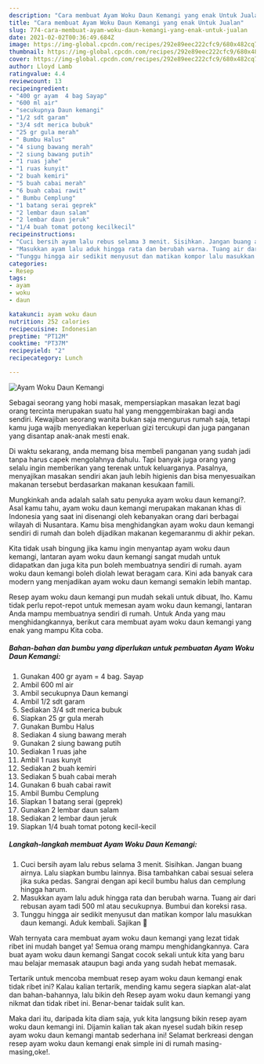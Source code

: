 ```yaml
---
description: "Cara membuat Ayam Woku Daun Kemangi yang enak Untuk Jualan"
title: "Cara membuat Ayam Woku Daun Kemangi yang enak Untuk Jualan"
slug: 774-cara-membuat-ayam-woku-daun-kemangi-yang-enak-untuk-jualan
date: 2021-02-02T00:36:49.684Z
image: https://img-global.cpcdn.com/recipes/292e89eec222cfc9/680x482cq70/ayam-woku-daun-kemangi-foto-resep-utama.jpg
thumbnail: https://img-global.cpcdn.com/recipes/292e89eec222cfc9/680x482cq70/ayam-woku-daun-kemangi-foto-resep-utama.jpg
cover: https://img-global.cpcdn.com/recipes/292e89eec222cfc9/680x482cq70/ayam-woku-daun-kemangi-foto-resep-utama.jpg
author: Lloyd Lamb
ratingvalue: 4.4
reviewcount: 13
recipeingredient:
- "400 gr ayam  4 bag Sayap"
- "600 ml air"
- "secukupnya Daun kemangi"
- "1/2 sdt garam"
- "3/4 sdt merica bubuk"
- "25 gr gula merah"
- " Bumbu Halus"
- "4 siung bawang merah"
- "2 siung bawang putih"
- "1 ruas jahe"
- "1 ruas kunyit"
- "2 buah kemiri"
- "5 buah cabai merah"
- "6 buah cabai rawit"
- " Bumbu Cemplung"
- "1 batang serai geprek"
- "2 lembar daun salam"
- "2 lembar daun jeruk"
- "1/4 buah tomat potong kecilkecil"
recipeinstructions:
- "Cuci bersih ayam lalu rebus selama 3 menit. Sisihkan. Jangan buang airnya. Lalu siapkan bumbu lainnya. Bisa tambahkan cabai sesuai selera jika suka pedas. Sangrai dengan api kecil bumbu halus dan cemplung hingga harum."
- "Masukkan ayam lalu aduk hingga rata dan berubah warna. Tuang air dari rebusan ayam tadi 500 ml atau secukupnya. Bumbui dan koreksi rasa."
- "Tunggu hingga air sedikit menyusut dan matikan kompor lalu masukkan daun kemangi. Aduk kembali. Sajikan 🤤"
categories:
- Resep
tags:
- ayam
- woku
- daun

katakunci: ayam woku daun 
nutrition: 252 calories
recipecuisine: Indonesian
preptime: "PT12M"
cooktime: "PT37M"
recipeyield: "2"
recipecategory: Lunch

---
```



![Ayam Woku Daun Kemangi](https://img-global.cpcdn.com/recipes/292e89eec222cfc9/680x482cq70/ayam-woku-daun-kemangi-foto-resep-utama.jpg)

Sebagai seorang yang hobi masak, mempersiapkan masakan lezat bagi orang tercinta merupakan suatu hal yang menggembirakan bagi anda sendiri. Kewajiban seorang  wanita bukan saja mengurus rumah saja, tetapi kamu juga wajib menyediakan keperluan gizi tercukupi dan juga panganan yang disantap anak-anak mesti enak.

Di waktu  sekarang, anda memang bisa membeli panganan yang sudah jadi tanpa harus capek mengolahnya dahulu. Tapi banyak juga orang yang selalu ingin memberikan yang terenak untuk keluarganya. Pasalnya, menyajikan masakan sendiri akan jauh lebih higienis dan bisa menyesuaikan makanan tersebut berdasarkan makanan kesukaan famili. 



Mungkinkah anda adalah salah satu penyuka ayam woku daun kemangi?. Asal kamu tahu, ayam woku daun kemangi merupakan makanan khas di Indonesia yang saat ini disenangi oleh kebanyakan orang dari berbagai wilayah di Nusantara. Kamu bisa menghidangkan ayam woku daun kemangi sendiri di rumah dan boleh dijadikan makanan kegemaranmu di akhir pekan.

Kita tidak usah bingung jika kamu ingin menyantap ayam woku daun kemangi, lantaran ayam woku daun kemangi sangat mudah untuk didapatkan dan juga kita pun boleh membuatnya sendiri di rumah. ayam woku daun kemangi boleh diolah lewat beragam cara. Kini ada banyak cara modern yang menjadikan ayam woku daun kemangi semakin lebih mantap.

Resep ayam woku daun kemangi pun mudah sekali untuk dibuat, lho. Kamu tidak perlu repot-repot untuk memesan ayam woku daun kemangi, lantaran Anda mampu membuatnya sendiri di rumah. Untuk Anda yang mau menghidangkannya, berikut cara membuat ayam woku daun kemangi yang enak yang mampu Kita coba.

<!--inarticleads1-->

##### Bahan-bahan dan bumbu yang diperlukan untuk pembuatan Ayam Woku Daun Kemangi:

1. Gunakan 400 gr ayam = 4 bag. Sayap
1. Ambil 600 ml air
1. Ambil secukupnya Daun kemangi
1. Ambil 1/2 sdt garam
1. Sediakan 3/4 sdt merica bubuk
1. Siapkan 25 gr gula merah
1. Gunakan  Bumbu Halus
1. Sediakan 4 siung bawang merah
1. Gunakan 2 siung bawang putih
1. Sediakan 1 ruas jahe
1. Ambil 1 ruas kunyit
1. Sediakan 2 buah kemiri
1. Sediakan 5 buah cabai merah
1. Gunakan 6 buah cabai rawit
1. Ambil  Bumbu Cemplung
1. Siapkan 1 batang serai (geprek)
1. Gunakan 2 lembar daun salam
1. Sediakan 2 lembar daun jeruk
1. Siapkan 1/4 buah tomat potong kecil-kecil




<!--inarticleads2-->

##### Langkah-langkah membuat Ayam Woku Daun Kemangi:

1. Cuci bersih ayam lalu rebus selama 3 menit. Sisihkan. Jangan buang airnya. Lalu siapkan bumbu lainnya. Bisa tambahkan cabai sesuai selera jika suka pedas. Sangrai dengan api kecil bumbu halus dan cemplung hingga harum.
1. Masukkan ayam lalu aduk hingga rata dan berubah warna. Tuang air dari rebusan ayam tadi 500 ml atau secukupnya. Bumbui dan koreksi rasa.
1. Tunggu hingga air sedikit menyusut dan matikan kompor lalu masukkan daun kemangi. Aduk kembali. Sajikan 🤤




Wah ternyata cara membuat ayam woku daun kemangi yang lezat tidak ribet ini mudah banget ya! Semua orang mampu menghidangkannya. Cara buat ayam woku daun kemangi Sangat cocok sekali untuk kita yang baru mau belajar memasak ataupun bagi anda yang sudah hebat memasak.

Tertarik untuk mencoba membuat resep ayam woku daun kemangi enak tidak ribet ini? Kalau kalian tertarik, mending kamu segera siapkan alat-alat dan bahan-bahannya, lalu bikin deh Resep ayam woku daun kemangi yang nikmat dan tidak ribet ini. Benar-benar taidak sulit kan. 

Maka dari itu, daripada kita diam saja, yuk kita langsung bikin resep ayam woku daun kemangi ini. Dijamin kalian tak akan nyesel sudah bikin resep ayam woku daun kemangi mantab sederhana ini! Selamat berkreasi dengan resep ayam woku daun kemangi enak simple ini di rumah masing-masing,oke!.

